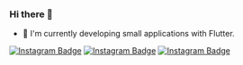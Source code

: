### Hi there 👋


- 🌱 I'm currently developing small applications with Flutter.

[![Instagram Badge](https://img.shields.io/badge/-Github-0076fb?style=flat-quare&labelColor=ffb703&logo=Github&logoColor=white&link=link)](https://github.com/mstf45?tab=repositories)
[![Instagram Badge](https://img.shields.io/badge/-Instagram-0076fb?style=flat-quare&labelColor=fb8500&logo=instagram&logoColor=white&link=link)](https://www.instagram.com/mstf_ozcannn/) 
[![Instagram Badge](https://img.shields.io/badge/-YouTube-0076fb?style=flat-quare&labelColor=ffb703&logo=YouTube&logoColor=white&link=link)](https://www.youtube.com/@FlutterYaz/videos/) 
